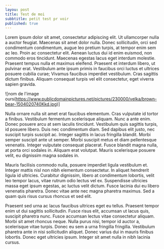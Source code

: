 ```yaml
---
layou: post
title: Test de moi
subbtitle: petit test pr voir 
published: true
---
```


 Lorem ipsum dolor sit amet, consectetur adipiscing elit. Ut ullamcorper nulla a auctor feugiat. Maecenas sit amet dolor nulla. Donec sollicitudin, orci sed condimentum condimentum, augue leo pretium turpis, at tempor enim sem ac leo. Proin ac consectetur elit. Aenean luctus dui id enim euismod, non commodo eros tincidunt. Maecenas egestas lacus eget interdum molestie. Praesent tempus nulla et maximus eleifend. Praesent et interdum libero, ut pulvinar erat. Vestibulum ante ipsum primis in faucibus orci luctus et ultrices posuere cubilia curae; Vivamus faucibus imperdiet vestibulum. Cras sagittis dictum finibus. Aliquam consequat turpis vel elit consectetur, eget viverra sapien gravida.


![nom de l'image ours(https://www.publicdomainpictures.net/pictures/230000/velka/brown-bear-1504020740Kkd.jpg)]

Nulla ornare nulla sit amet erat faucibus elementum. Cras vulputate id tortor a finibus. Vestibulum fermentum scelerisque aliquam. Nunc a ante enim. Donec posuere arcu at sem iaculis tincidunt. Vestibulum quis sagittis turpis, id posuere libero. Duis nec condimentum diam. Sed dapibus elit justo, nec suscipit turpis suscipit ac. Integer sagittis in lacus fringilla blandit. Morbi semper suscipit ante ut semper. Morbi suscipit metus et diam pellentesque venenatis. Integer vulputate consequat placerat. Fusce blandit magna nulla, at porta orci sodales in. Aliquam erat volutpat. Mauris scelerisque posuere velit, eu dignissim magna sodales in.

Mauris facilisis commodo nulla, posuere imperdiet ligula vestibulum et. Integer mattis nisl non nibh elementum consectetur. In aliquet hendrerit ligula id ultricies. Curabitur dignissim, libero at condimentum lobortis, velit leo tempor lacus, vitae rutrum odio lectus vel ex. Suspendisse ultricies massa eget ipsum egestas, ac luctus velit dictum. Fusce lacinia dui eu libero venenatis pharetra. Donec vitae ante nec magna pharetra maximus. Sed a quam quis risus cursus rhoncus et sed elit.

Praesent sed urna ac lacus faucibus ultrices eget eu tellus. Praesent tempor enim ut dui sagittis sollicitudin. Fusce risus elit, accumsan ut lacus quis, suscipit pharetra nunc. Fusce accumsan lectus vitae consectetur aliquam. Morbi sit amet rhoncus neque. Nulla purus nisi, tempor id auctor a, scelerisque vitae turpis. Donec eu sem a urna fringilla fringilla. Vestibulum pharetra ante in nisi sollicitudin aliquet. Donec varius dui in mauris finibus lobortis. Donec eget ultricies ipsum. Integer sit amet nulla in nibh lacinia cursus. 
